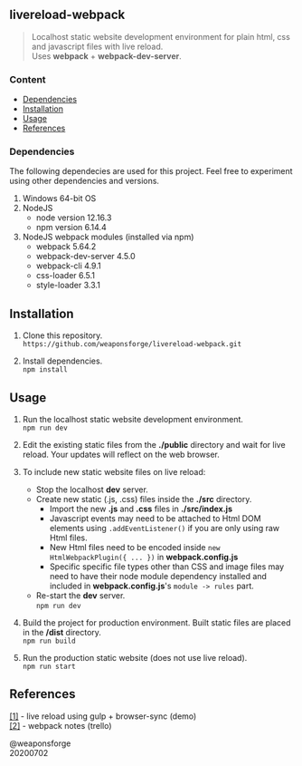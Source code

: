 ## livereload-webpack

> Localhost static website development environment for plain html, css and javascript files with live reload.  
> Uses **webpack** + **webpack-dev-server**.


### Content

- [Dependencies](#dependencies)
- [Installation](#nstallation)
- [Usage](#usage)
- [References](#references)


### Dependencies

The following dependecies are used for this project. Feel free to experiment using other dependencies and versions.

1. Windows 64-bit OS
2. NodeJS
	- node version 12.16.3
	- npm version 6.14.4
3. NodeJS webpack modules (installed via npm)
	- webpack 5.64.2
	- webpack-dev-server 4.5.0
	- webpack-cli 4.9.1
	- css-loader 6.5.1
	- style-loader 3.3.1


## Installation

1. Clone this repository.  
`https://github.com/weaponsforge/livereload-webpack.git`

2. Install dependencies.  
`npm install`


## Usage

1. Run the localhost static website development environment.  
`npm run dev`

2.  Edit the existing static files from the **./public** directory and wait for live reload. Your updates will reflect on the web browser.

3. To include new static website files on live reload:
	- Stop the localhost **dev** server.
	- Create new static (.js, .css) files inside the **./src** directory.
		- Import the new **.js** and **.css** files in **./src/index.js**
		- Javascript events may need to be attached to Html DOM elements using `.addEventListener()` if you are only using raw Html files.
		- New Html files need to be encoded inside `new HtmlWebpackPlugin({ ... })` in **webpack.config.js**
		- Specific specific file types other than CSS and image files may need to have their node module dependency installed and included in **webpack.config.js**'s `module -> rules` part.
	- Re-start the **dev** server.  
`npm run dev`

4. Build the project for production environment. Built static files are placed in the **/dist** directory.  
`npm run build`

5. Run the production static website (does not use live reload).  
`npm run start`


## References

[[1]](https://github.com/weaponsforge/livereload-basic) - live reload using gulp + browser-sync (demo)  
[[2]](https://trello.com/c/n25MYtq8) - webpack notes (trello)  


@weaponsforge  
20200702